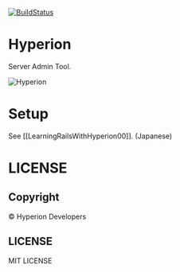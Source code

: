 [![BuildStatus](https://secure.travis-ci.org/kentaro/hyperion.png)](http://travis-ci.org/kentaro/hyperion)

# Hyperion

Server Admin Tool.

![Hyperion](https://pbs.twimg.com/media/A584sEFCUAACTO7.jpg:large)

# Setup

See [[LearningRailsWithHyperion00]]. (Japanese)

# LICENSE

## Copyright

&copy; Hyperion Developers

## LICENSE

MIT LICENSE
